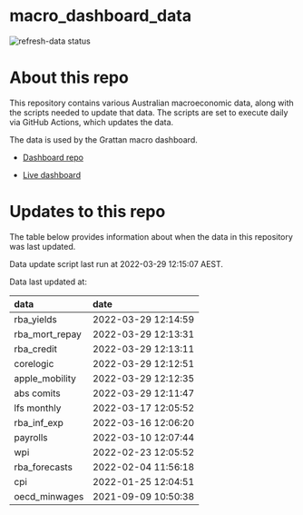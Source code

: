 
<!-- README.md is generated from README.Rmd. Please edit that file -->

# macro\_dashboard\_data

<!-- badges: start -->

![refresh-data
status](https://github.com/grattan/macro_dashboard_data/workflows/refresh-data/badge.svg)

<!-- badges: end -->

# About this repo

This repository contains various Australian macroeconomic data, along
with the scripts needed to update that data. The scripts are set to
execute daily via GitHub Actions, which updates the data.

The data is used by the Grattan macro dashboard.

  - [Dashboard repo](https://github.com/grattan/macrodashboard)

  - [Live dashboard](https://mattcowgill.shinyapps.io/macrodashboard/)

# Updates to this repo

The table below provides information about when the data in this
repository was last updated.

Data update script last run at 2022-03-29 12:15:07 AEST.

Data last updated at:

| data             | date                |
| :--------------- | :------------------ |
| rba\_yields      | 2022-03-29 12:14:59 |
| rba\_mort\_repay | 2022-03-29 12:13:31 |
| rba\_credit      | 2022-03-29 12:13:11 |
| corelogic        | 2022-03-29 12:12:51 |
| apple\_mobility  | 2022-03-29 12:12:35 |
| abs comits       | 2022-03-29 12:11:47 |
| lfs monthly      | 2022-03-17 12:05:52 |
| rba\_inf\_exp    | 2022-03-16 12:06:20 |
| payrolls         | 2022-03-10 12:07:44 |
| wpi              | 2022-02-23 12:05:52 |
| rba\_forecasts   | 2022-02-04 11:56:18 |
| cpi              | 2022-01-25 12:04:51 |
| oecd\_minwages   | 2021-09-09 10:50:38 |
